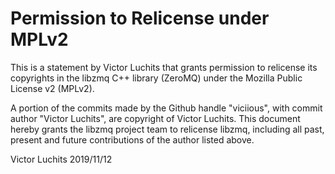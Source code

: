 # Permission to Relicense under MPLv2

This is a statement by Victor Luchits
that grants permission to relicense its copyrights in the libzmq C++
library (ZeroMQ) under the Mozilla Public License v2 (MPLv2).

A portion of the commits made by the Github handle "viciious", with
commit author "Victor Luchits", are copyright of Victor Luchits.
This document hereby grants the libzmq project team to relicense libzmq, 
including all past, present and future contributions of the author listed above.

Victor Luchits
2019/11/12
